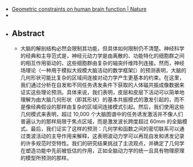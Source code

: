 - [Geometric constraints on human brain function | Nature](https://www.nature.com/articles/s41586-023-06098-1)
-
- ## Abstract
	- 大脑的解剖结构必然会限制其功能，但具体如何限制仍不清楚。神经科学的经典和主导范式是，神经元动力学是由离散的、功能特化的细胞群之间的相互作用驱动的，这些细胞群由复杂的轴突纤维阵列连接。然而，神经场理论（一种用于模拟大规模大脑活动的数学框架[）的预测表明，大脑的几何形状可能比复杂的区域间连接对动力学产生更基本的约束。在这里，我们通过分析在自发和不同任务诱发条件下获取的人体磁共振成像数据来证实这些理论预测。具体来说，我们表明，皮层和皮层下活动可以简单地理解为由大脑几何形状（即其形状）的基本共振模式的激发引起的，而不是像经典假设的那样由复杂的区域间连接模式引起。然后，我们使用这些几何模式来表明，超过 10,000 个大脑图谱中的任务诱发激活并不像人们普遍认为的那样局限于焦点区域，而是激发波长跨度超过 60mm 的全脑模式。最后，我们证实了这样的预测：几何学和函数之间的密切联系可以通过类波活动的主导作用来解释，这表明波动力学可以再现自发和诱发记录的许多规范时空特性。我们的研究结果挑战了主流观点，并确定了几何学在塑造功能中先前被低估的作用，正如全脑动力学的统一且具有物理原理的模型所预测的那样。
